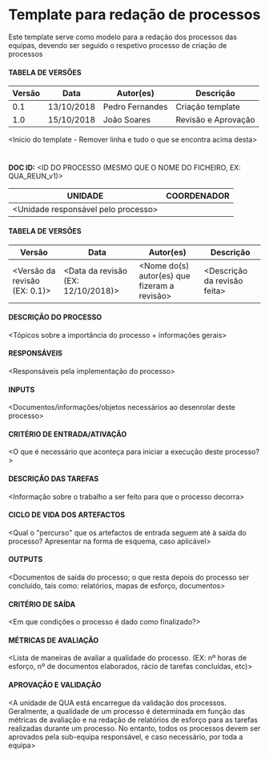 # Template para redação de processos

Este template serve como modelo para a redação dos processos das equipas, devendo ser seguido o respetivo processo de criação de processos

#### TABELA DE VERSÕES

| Versão | Data | Autor(es) | Descrição
|---|---|---|---
| 0.1 | 13/10/2018 | Pedro Fernandes | Criação template
|1.0| 15/10/2018 | João Soares | Revisão e Aprovação

<Inicio do template - Remover linha e tudo o que se encontra acima desta>

# <NOME COMPLETO DO PROCESSO>

**DOC ID:** <ID DO PROCESSO (MESMO QUE O NOME DO FICHEIRO, EX: QUA_REUN_v1)>

| UNIDADE | COORDENADOR |
|---------|-------------|
|    <Unidade responsável pelo processo>   |<Coordenador dessa mesma unidade>|

#### TABELA DE VERSÕES

| Versão | Data | Autor(es) | Descrição
|---|---|---|---
| <Versão da revisão (EX: 0.1)> | <Data da revisão (EX: 12/10/2018)> | <Nome do(s) autor(es) que fizeram a revisão> | <Descrição da revisão feita>|

#### DESCRIÇÃO DO PROCESSO

<Tópicos sobre a importância do processo + informações gerais>

#### RESPONSÁVEIS

<Responsáveis pela implementação do processo>

#### INPUTS

<Documentos/informações/objetos necessários ao desenrolar deste processo>

#### CRITÉRIO DE ENTRADA/ATIVAÇÃO

<O que é necessário que aconteça para iniciar a execução deste processo?>

#### DESCRIÇÃO DAS TAREFAS

<Informação sobre o trabalho a ser feito para que o processo decorra>

#### CICLO DE VIDA DOS ARTEFACTOS

<Qual o "percurso" que os artefactos de entrada seguem até à saída do processo? Apresentar na forma de esquema, caso aplicável>

#### OUTPUTS

<Documentos de saída do processo; o que resta depois do processo ser concluído, tais como: relatórios, mapas de esforço, documentos>

#### CRITÉRIO DE SAÍDA

<Em que condições o processo é dado como finalizado?>

#### MÉTRICAS DE AVALIAÇÃO

<Lista de maneiras de avaliar a qualidade do processo. (EX: nº horas de esforço, nº de documentos elaborados, rácio de tarefas concluídas, etc)>

#### APROVAÇÃO E VALIDAÇÃO

<A unidade de QUA está encarregue da validação dos processos. Geralmente, a qualidade de um processo é determinada em função das métricas de avaliação e na redação de relatórios de esforço para as tarefas realizadas durante um processo. No entanto, todos os processos devem ser aprovados pela sub-equipa responsável, e caso necessário, por toda a equipa>
